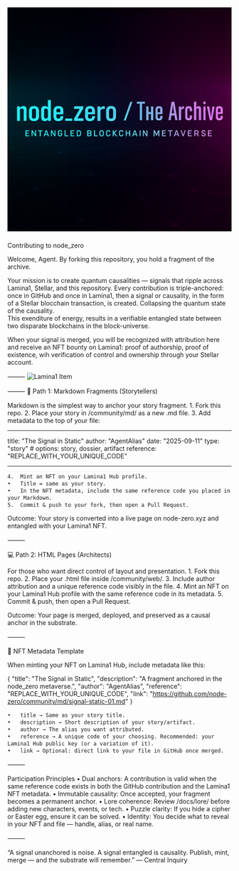 ![node_zero banner](docs/assets/node_zero-banner.png)
---
Contributing to node_zero

Welcome, Agent.
By forking this repository, you hold a fragment of the archive.

Your mission is to create quantum causalities — signals that ripple across Lamina1, Stellar, and this repository.
Every contribution is triple-anchored: once in GitHub and once in Lamina1, then a signal or causality, in the form of a Stellar blocchain transaction, is created. Collapsing the quantum state of the causality. <br/>
This exenditure of energy, results in a verifiable entangled state between two disparate blockchains in the block-universe.<br/>

When your signal is merged, you will be recognized with attribution here and receive an NFT bounty on Lamina1: proof of authorship, proof of existence, wih verification of control and ownership through your Stellar account.

⸻
![Lamina1 Item](https://lamina1.com/item/0xab4d-fcb8c7-75626675027525690396408155714529502183912339872009315812827347614774766210872)

⸻
📝 Path 1: Markdown Fragments (Storytellers)

Markdown is the simplest way to anchor your story fragment. 1. Fork this repo. 2. Place your story in /community/md/ as a new .md file. 3. Add metadata to the top of your file:

---

title: "The Signal in Static"
author: "AgentAlias"
date: "2025-09-11"
type: "story" # options: story, dossier, artifact
reference: "REPLACE_WITH_YOUR_UNIQUE_CODE"

---

    4.	Mint an NFT on your Lamina1 Hub profile.
    •	Title = same as your story.
    •	In the NFT metadata, include the same reference code you placed in your Markdown.
    5.	Commit & push to your fork, then open a Pull Request.

Outcome:
Your story is converted into a live page on node-zero.xyz and entangled with your Lamina1 NFT.

⸻

💻 Path 2: HTML Pages (Architects)

For those who want direct control of layout and presentation. 1. Fork this repo. 2. Place your .html file inside /community/web/. 3. Include author attribution and a unique reference code visibly in the file. 4. Mint an NFT on your Lamina1 Hub profile with the same reference code in its metadata. 5. Commit & push, then open a Pull Request.

Outcome:
Your page is merged, deployed, and preserved as a causal anchor in the substrate.

⸻

🔑 NFT Metadata Template

When minting your NFT on Lamina1 Hub, include metadata like this:

{
"title": "The Signal in Static",
"description": "A fragment anchored in the node_zero metaverse.",
"author": "AgentAlias",
"reference": "REPLACE_WITH_YOUR_UNIQUE_CODE",
"link": "https://github.com/node-zero/community/md/signal-static-01.md"
}

    •	title → Same as your story title.
    •	description → Short description of your story/artifact.
    •	author → The alias you want attributed.
    •	reference → A unique code of your choosing. Recommended: your Lamina1 Hub public key (or a variation of it).
    •	link → Optional: direct link to your file in GitHub once merged.

⸻

Participation Principles
• Dual anchors: A contribution is valid when the same reference code exists in both the GitHub contribution and the Lamina1 NFT metadata.
• Immutable causality: Once accepted, your fragment becomes a permanent anchor.
• Lore coherence: Review /docs/lore/ before adding new characters, events, or tech.
• Puzzle clarity: If you hide a cipher or Easter egg, ensure it can be solved.
• Identity: You decide what to reveal in your NFT and file — handle, alias, or real name.

⸻

“A signal unanchored is noise. A signal entangled is causality.
Publish, mint, merge — and the substrate will remember.”
— Central Inquiry
